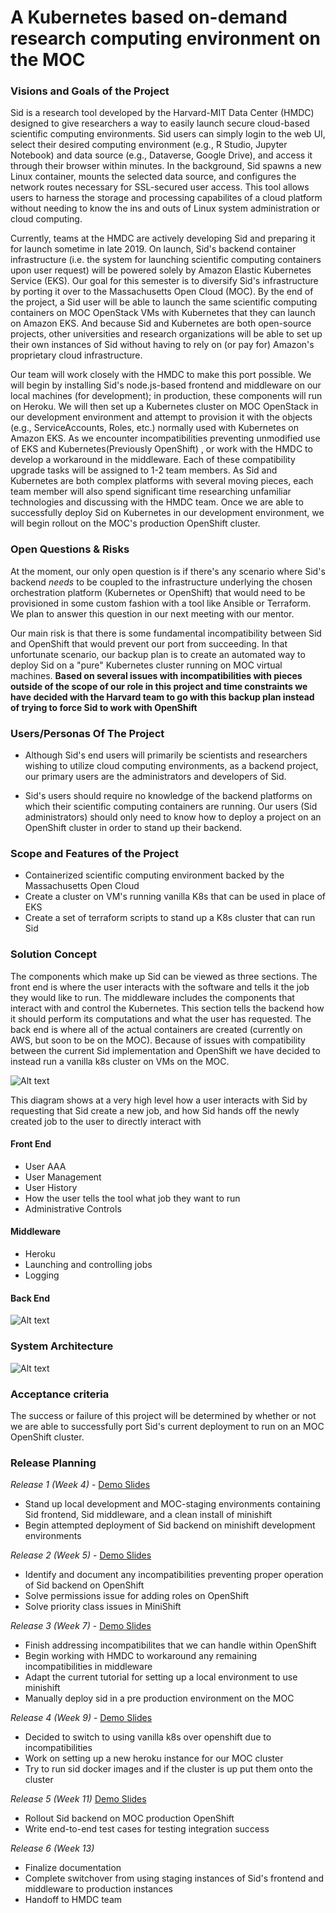 # A Kubernetes based on-demand research computing environment on the MOC

### Visions and Goals of the Project
Sid is a research tool developed by the Harvard-MIT Data Center (HMDC) designed to give researchers a way to easily launch secure cloud-based scientific computing environments. Sid users can simply login to the web UI, select their desired computing environment (e.g., R Studio, Jupyter Notebook) and data source (e.g., Dataverse, Google Drive), and access it through their browser within minutes. In the background, Sid spawns a new Linux container, mounts the selected data source, and configures the network routes necessary for SSL-secured user access. This tool allows users to harness the storage and processing capabilites of a cloud platform without needing to know the ins and outs of Linux system administration or cloud computing.

Currently, teams at the HMDC are actively developing Sid and preparing it for launch sometime in late 2019. On launch, Sid's backend container infrastructure (i.e. the system for launching scientific computing containers upon user request) will be powered solely by Amazon Elastic Kubernetes Service (EKS). Our goal for this semester is to diversify Sid's infrastructure by porting it over to the Massachusetts Open Cloud (MOC). By the end of the project, a Sid user will be able to launch the same scientific computing containers on MOC OpenStack VMs with Kubernetes that they can launch on Amazon EKS. And because Sid and Kubernetes are both open-source projects, other universities and research organizations will be able to set up their own instances of Sid without having to rely on (or pay for) Amazon's proprietary cloud infrastructure.

Our team will work closely with the HMDC to make this port possible. We will begin by installing Sid's node.js-based frontend and middleware on our local machines (for development); in production, these components will run on Heroku. We will then set up a Kubernetes cluster on MOC OpenStack in our development environment and attempt to provision it with the objects (e.g., ServiceAccounts, Roles, etc.) normally used with Kubernetes on Amazon EKS. As we encounter incompatibilities preventing unmodified use of EKS and Kubernetes(Previously OpenShift) , or work with the HMDC to develop a workaround in the middleware. Each of these compatibility upgrade tasks will be assigned to 1-2 team members. As Sid and Kubernetes are both complex platforms with several moving pieces, each team member will also spend significant time researching unfamiliar technologies and discussing with the HMDC team. Once we are able to successfully deploy Sid on Kubernetes in our development environment, we will begin rollout on the MOC's production OpenShift cluster. 

### Open Questions & Risks
At the moment, our only open question is if there's any scenario where Sid's backend *needs* to be coupled to the infrastructure underlying the chosen orchestration platform (Kubernetes or OpenShift) that would need to be provisioned in some custom fashion with a tool like Ansible or Terraform. We plan to answer this question in our next meeting with our mentor.

Our main risk is that there is some fundamental incompatibility between Sid and OpenShift that would prevent our port from succeeding. In that unfortunate scenario, our backup plan is to create an automated way to deploy Sid on a "pure" Kubernetes cluster running on MOC virtual machines.
**Based on several issues with incompatibilities with pieces outside of the scope of our role in this project and time constraints we have decided with the Harvard team to go with this backup plan instead of trying to force Sid to work with OpenShift**

### Users/Personas Of The Project
- Although Sid's end users will primarily be scientists and researchers wishing to utilize cloud computing environments, as a backend project, our primary users are the administrators and developers of Sid.

- Sid's users should require no knowledge of the backend platforms on which their scientific computing containers are running. Our users (Sid administrators) should only need to know how to deploy a project on an OpenShift cluster in order to stand up their backend.

### Scope and Features of the Project
- Containerized scientific computing environment backed by the Massachusetts Open Cloud
- Create a cluster on VM's running vanilla K8s that can be used in place of EKS
- Create a set of terraform scripts to stand up a K8s cluster that can run Sid

### Solution Concept
The components which make up Sid can be viewed as three sections.  The front end is where the user interacts with the software and tells it the job they would like to run.  The middleware includes the components that interact with and control the Kubernetes. This section tells the backend how it should perform its computations and what the user has requested. The back end is where all of the actual containers are created (currently on AWS, but soon to be on the MOC). Because of issues with compatibility between the current Sid implementation and OpenShift we have decided to instead run a vanilla k8s cluster on VMs on the MOC.

![Alt text](https://github.com/BU-NU-CLOUD-F19/A_Kubernetes_based_on-demand_research_computing_environment_on_the_MOC/blob/master/images/front_middle_back.png)

This diagram shows at a very high level how a user interacts with Sid by requesting that Sid create a new job, and how Sid hands off the newly created job to the user to directly interact with

#### Front End 
- User AAA
- User Management
- User History
- How the user tells the tool what job they want to run
- Administrative Controls

#### Middleware 
- Heroku
- Launching and controlling jobs
- Logging

#### Back End 
![Alt text](https://github.com/BU-NU-CLOUD-F19/A_Kubernetes_based_on-demand_research_computing_environment_on_the_MOC/blob/master/images/layers.png)

### System Architecture
![Alt text](https://github.com/BU-NU-CLOUD-F19/A_Kubernetes_based_on-demand_research_computing_environment_on_the_MOC/blob/master/images/diagram.png)

### Acceptance criteria
The success or failure of this project will be determined by whether or not we are able to successfully port Sid's current deployment to run on an MOC OpenShift cluster.

### Release Planning
*Release 1 (Week 4)* - [Demo Slides](https://docs.google.com/presentation/d/1tONxR0E2NzLYkqCQG6fzuDhMQk2QpP-2fmViq-Ou81M/edit?usp=sharing)
- Stand up local development and MOC-staging environments containing Sid frontend, Sid middleware, and a clean install of minishift
- Begin attempted deployment of Sid backend on minishift development environments
  
 *Release 2 (Week 5)* - [Demo Slides](https://docs.google.com/presentation/d/1q-JB5S5ALB6MFz91jiJ9DxOGtkPKCC74TCi_kamO8As/edit?usp=sharing)
- Identify and document any incompatibilities preventing proper operation of Sid backend on OpenShift
- Solve permissions issue for adding roles on OpenShift
- Solve priority class issues in MiniShift

*Release 3 (Week 7)* - [Demo Slides](https://docs.google.com/presentation/d/125MDdIVHqzH7i-qDa3nRinpl7wkIrtO5x-3KIZQwHZE/edit?usp=sharing)
- Finish addressing incompatibilites that we can handle within OpenShift
- Begin working with HMDC to workaround any remaining incompatibilities in middleware
- Adapt the current tutorial for setting up a local environment to use minishift
- Manually deploy sid in a pre production environment on the MOC
    
*Release 4 (Week 9)* - [Demo Slides](https://docs.google.com/presentation/d/12X2BaJ6Y1ji5peVIqBn_5yY8VPkvLIsUa0Fo2TTu1k4/edit?usp=sharing)
- Decided to switch to using vanilla k8s over openshift due to incompatibilities
- Work on setting up a new heroku instance for our MOC cluster
- Try to run sid docker images and if the cluster is up put them onto the cluster
    
*Release 5 (Week 11)* [Demo Slides](https://docs.google.com/presentation/d/1Z7DAFLzNLEvslrMJsJdhxW_3d9bunOt3AuBDaCUMJU8/edit?usp=sharing)
- Rollout Sid backend on MOC production OpenShift
- Write end-to-end test cases for testing integration success
    
*Release 6 (Week 13)*
- Finalize documentation
- Complete switchover from using staging instances of Sid's frontend and middleware to production instances
- Handoff to HMDC team

